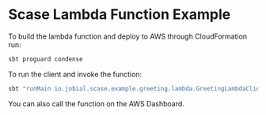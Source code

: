 # Scase Lambda Function Example

To build the lambda function and deploy to AWS through CloudFormation run:

```scala
sbt proguard condense
```

To run the client and invoke the function:

```bash
sbt "runMain io.jobial.scase.example.greeting.lambda.GreetingLambdaClient"
```

You can also call the function on the AWS Dashboard.





